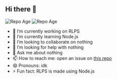 ## Hi there 👋

<!-- ci-actions: repository date -->
![Repo Age](https://img.shields.io/badge/Repo%20Age-3%20days-blue)
![Repo Age](https://img.shields.io/badge/Repo%20Age-0%20days-blue)


- 🔭 I’m currently working on RLPS
- 🌱 I’m currently learning Node.js
- 👯 I’m looking to collaborate on nothing
- 🤔 I’m looking for help with nothing
- 💬 Ask me about nothing
- 📫 How to reach me: open an issue on [this repo](https://github.com/BenzoiTheCoder/BenzoiTheCoder)
- 😄 Pronouns: idk
- ⚡ Fun fact: RLPS is made using Node.js

